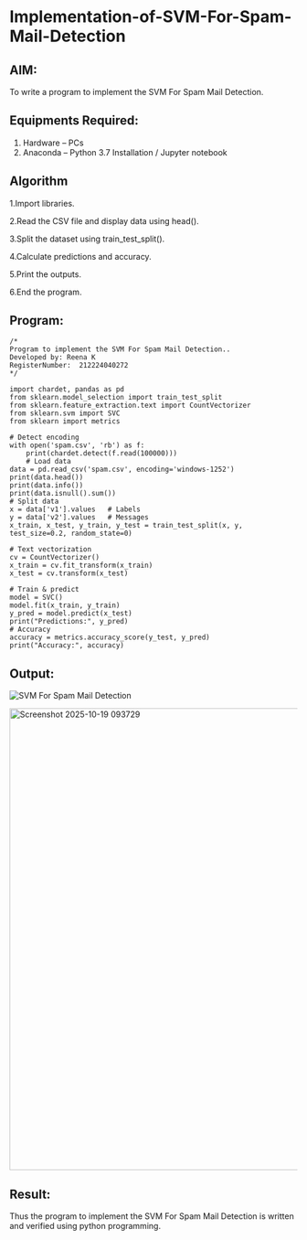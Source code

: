 # Implementation-of-SVM-For-Spam-Mail-Detection

## AIM:
To write a program to implement the SVM For Spam Mail Detection.

## Equipments Required:
1. Hardware – PCs
2. Anaconda – Python 3.7 Installation / Jupyter notebook

## Algorithm
1.Import libraries.

2.Read the CSV file and display data using head().

3.Split the dataset using train_test_split().

4.Calculate predictions and accuracy.

5.Print the outputs.

6.End the program.

## Program:
```
/*
Program to implement the SVM For Spam Mail Detection..
Developed by: Reena K
RegisterNumber:  212224040272
*/
```
```
import chardet, pandas as pd
from sklearn.model_selection import train_test_split
from sklearn.feature_extraction.text import CountVectorizer
from sklearn.svm import SVC
from sklearn import metrics

# Detect encoding
with open('spam.csv', 'rb') as f:
    print(chardet.detect(f.read(100000)))
    # Load data
data = pd.read_csv('spam.csv', encoding='windows-1252')
print(data.head())
print(data.info())
print(data.isnull().sum())
# Split data
x = data['v1'].values   # Labels
y = data['v2'].values   # Messages
x_train, x_test, y_train, y_test = train_test_split(x, y, test_size=0.2, random_state=0)

# Text vectorization
cv = CountVectorizer()
x_train = cv.fit_transform(x_train)
x_test = cv.transform(x_test)

# Train & predict
model = SVC()
model.fit(x_train, y_train)
y_pred = model.predict(x_test)
print("Predictions:", y_pred)
# Accuracy
accuracy = metrics.accuracy_score(y_test, y_pred)
print("Accuracy:", accuracy)

```
## Output:
![SVM For Spam Mail Detection](sam.png)

<img width="969" height="808" alt="Screenshot 2025-10-19 093729" src="https://github.com/user-attachments/assets/0bec88c6-8d2e-4f12-aca9-8541118f8c52" />

## Result:
Thus the program to implement the SVM For Spam Mail Detection is written and verified using python programming.
